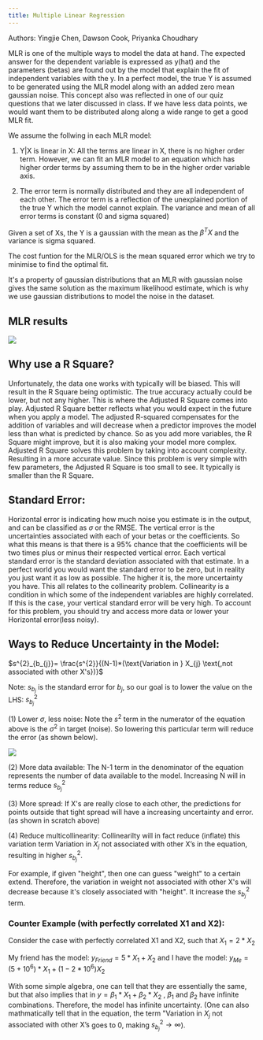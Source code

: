 ```yaml
---
title: Multiple Linear Regression
---
```

Authors: Yingjie Chen, Dawson Cook, Priyanka Choudhary

MLR is one of the multiple ways to model the data at hand. The expected answer for the dependent variable is expressed as y(hat) and the parameters (betas) are found out by the model that explain the fit of independent variables with the y. In a perfect model, the true Y is assumed to be generated using the MLR model along with an added zero mean gaussian noise. This concept also was reflected in one of our quiz questions that we later discussed in class. If we have less data points, we would want them to be distributed along along a wide range to get a good MLR fit.

We assume the follwing in each MLR model:
1. Y|X is linear in X: All the terms are linear in X, there is no higher order term. However, we can fit an MLR model to an equation which has higher order terms by assuming them to be in the higher order variable axis.

2. The error term is normally distributed and they are all independent of each other. The error term is a reflection of the unexplained portion of the true Y which the model cannot explain. The variance and mean of all error terms is constant (0 and sigma squared)

Given a set of Xs, the Y is a gaussian with the mean as the $\beta^TX$ and the variance is sigma squared.

The cost funtion for the MLR/OLS is the mean squared error which we try to minimise to find the optimal fit.

It's a property of gaussian distributions that an MLR with gaussian noise gives the same solution as the maximum likelihood estimate, which is why we use gaussian distributions to model the noise in the dataset.

## MLR results

![](https://i.imgur.com/RdjsSL5.png)
## Why use a R Square? 

Unfortunately, the data one works with typically will be biased. This will result in the R Square being optimistic. The true accuracy actually could be lower, but not any higher. This is where the Adjusted R Square comes into play. Adjusted R Square better reflects what you would expect in the future when you apply a model. The adjusted R-squared compensates for the addition of variables and will decrease when a predictor improves the model less than what is predicted by chance. So as you add more variables, the R Square might improve, but it is also making your model more complex. Adjusted R Square solves this problem by taking into account complexity. Resulting in a more accurate value. Since this problem is very simple with few parameters, the Adjusted R Square is too small to see. It typically is smaller than the R Square. 

## Standard Error:

Horizontal error is indicating how much noise you estimate is in the output, and can be classified as $\sigma$ or the RMSE. The vertical error is the uncertainties associated with each of your betas or the coefficients. So what this means is that there is a 95% chance that the coefficients will be two times plus or minus their respected vertical error. Each vertical standard error is the standard deviation associated with that estimate. In a perfect world you would want the standard error to be zero, but in reality you just want it as low as possible. The higher it is, the more uncertainty you have. This all relates to the collinearity problem. Collinearity is a condition in which some of the independent variables are highly correlated. If this is the case, your vertical standard error will be very high. To account for this problem, you should try and access more data or lower your Horizontal error(less noisy).  

## Ways to Reduce Uncertainty in the Model:

$s^{2}_{b_{j}}= \frac{s^{2}}{(N-1)*(\text{Variation in } X_{j} \text{,not  associated with other X's})}$

Note: ${s_{b_{j}}}$ is the standard error for ${b_{j}}$, so our goal is to lower the value on the LHS: ${s^{2}_{b_{j}}}$

(1) Lower $\sigma$, less noise: Note the ${s^{2}}$ term in the numerator of the equation above is the ${\sigma^{2}}$ in target (noise). So lowering this particular term will reduce the error (as shown below).

![](https://i.imgur.com/cc75Z8u.jpg)

(2) More data available: The N-1 term in the denominator of the equation represents the number of data available to the model. Increasing N will in terms reduce $s^{2}_{b_{j}}$ 

(3) More spread: If X's are really close to each other, the predictions for points outside that tight spread will have a increasing uncertainty and error. (as shown in scratch above)

(4) Reduce multicollinearity: Collinearilty will in fact reduce (inflate) this variation term $\text{Variation in } X_{j} \text{ not associated with other X's}$ in the equation, resulting in higher $s^{2}_{b_{j}}$.

For example, if given "height", then one can guess "weight" to a certain extend. Therefore, the variation in weight not associated with other X's will decrease because it's closely associated with "height". It increase the $s^{2}_{b_{j}}$ term.

### Counter Example (with perfectly correlated X1 and X2):

Consider the case with perfectly correlated X1 and X2, such that $X_{1} = 2 * X_{2}$

My friend has the model: $y_{Friend} = 5 * X_{1} + X_{2}$ and I have the model: $y_{Me} = (5 + 10^{6}) * X_{1} + (1-2*10^{6}) X_{2}$

With some simple algebra, one can tell that they are essentially the same, but that also implies that in $y = \beta _{1} * X_{1} + \beta _{2} * X_{2}$ , $\beta _{1}$ and $\beta _{2}$ have infinite combinations. Therefore, the model has infinite uncertainty. (One can also mathmatically tell that in the equation, the term "$\text{Variation in }X_{j}\text{ not associated with other X's}$ goes to 0, making $s^{2}_{b_{j}} \rightarrow \infty$).
